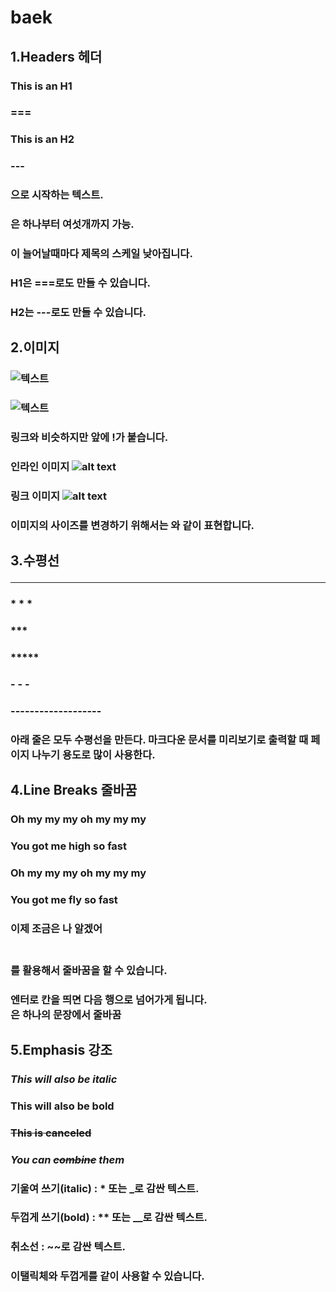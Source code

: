 # baek
## 1.Headers 헤더
### This is an H1
### ===
### This is an H2
### ---
### 으로 시작하는 텍스트.
### 은 하나부터 여섯개까지 가능.
### 이 늘어날때마다 제목의 스케일 낮아집니다.
### H1은 ===로도 만들 수 있습니다.
### H2는 ---로도 만들 수 있습니다.
## 2.이미지
### ![텍스트](이미지파일경로.jpg)
### ![텍스트](이미지파일URL)
### 링크와 비슷하지만 앞에 !가 붙습니다.
### 인라인 이미지 ![alt text](/test.png)
### 링크 이미지 ![alt text](image_URL)
### 이미지의 사이즈를 변경하기 위해서는 <img width="OOOpx" height="OOOpx"></img>와 같이 표현합니다.
## 3.수평선 <hr/>
### * * *
### ***
### *****
### - - -
### -------------------
### 아래 줄은 모두 수평선을 만든다. 마크다운 문서를 미리보기로 출력할 때 페이지 나누기 용도로 많이 사용한다.
## 4.Line Breaks 줄바꿈
### Oh my my my oh my my my
### You got me high so fast <br>
### Oh my my my oh my my my

### You got me fly so fast <br>
### 이제 조금은 나 알겠어

### <br>를 활용해서 줄바꿈을 할 수 있습니다.
### 엔터로 칸을 띄면 다음 행으로 넘어가게 됩니다. <br>은 하나의 문장에서 줄바꿈
## 5.Emphasis 강조
### _This will also be italic_

### **This will also be bold**

### ~~This is canceled~~

### _You **can** ~~combine~~ them_
### 기울여 쓰기(italic) : * 또는 _로 감싼 텍스트.
### 두껍게 쓰기(bold) : ** 또는 __로 감싼 텍스트.
### 취소선 : ~~로 감싼 텍스트.
### 이탤릭체와 두껍게를 같이 사용할 수 있습니다.
